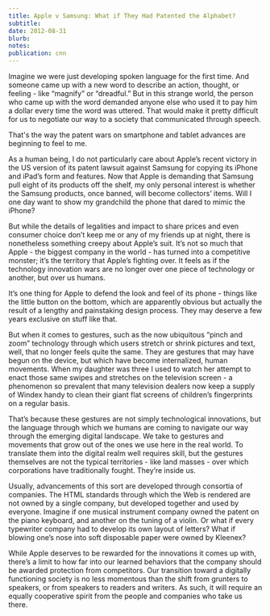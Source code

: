 ```yaml
---
title: Apple v Samsung: What if They Had Patented the Alphabet?
subtitle: 
date: 2012-08-31
blurb: 
notes: 
publication: cnn
---
```


Imagine we were just developing spoken language for the first time. And someone came up with a new word to describe an action, thought, or feeling - like “magnify” or “dreadful.” But in this strange world, the person who came up with the word demanded anyone else who used it to pay him a dollar every time the word was uttered. That would make it pretty difficult for us to negotiate our way to a society that communicated through speech.

That's the way the patent wars on smartphone and tablet advances are beginning to feel to me.

As a human being, I do not particularly care about Apple’s recent victory in the US version of its patent lawsuit against Samsung for copying its iPhone and iPad’s form and features. Now that Apple is demanding that Samsung pull eight of its products off the shelf, my only personal interest is whether the Samsung products, once banned, will become collectors’ items. Will I one day want to show my grandchild the phone that dared to mimic the iPhone?

But while the details of legalities and impact to share prices and even consumer choice don’t keep me or any of my friends up at night,  there is nonetheless something creepy about Apple’s suit. It’s not so much that Apple - the biggest company in the world - has turned into a competitive monster; it’s the territory that Apple’s fighting over. It feels as if the technology innovation wars are no longer over one piece of technology or another, but over us humans.  

It’s one thing for Apple to defend the look and feel of its phone - things like the little button on the bottom, which are apparently obvious but actually the result of a lengthy and painstaking design process. They may deserve a few years exclusive on stuff like that.

But when it comes to gestures, such as the now ubiquitous “pinch and zoom” technology through which users stretch or shrink pictures and text, well, that no longer feels quite the same. They are gestures that may have begun on the device, but which have become internalized, human movements. When my daughter was three I used to watch her attempt to enact those same swipes and stretches on the television screen - a phenomenon so prevalent that many television dealers now keep a supply of Windex handy to clean their giant flat screens of children’s fingerprints on a regular basis.

That’s because these gestures are not simply technological innovations, but the language through which we humans are coming to navigate our way through the emerging digital landscape. We take to gestures and movements that grow out of the ones we use here in the real world. To translate them into the digital realm well requires skill, but the gestures themselves are not the typical territories - like land masses - over which corporations have traditionally fought. They’re inside us.

Usually, advancements of this sort are developed through consortia of companies. The HTML standards through which the Web is rendered are not owned by a single company, but developed together and used by everyone. Imagine if one musical instrument company owned the patent on the piano keyboard, and another on the tuning of a violin. Or what if every typewriter company had to develop its own layout of letters? What if blowing one’s nose into soft disposable paper were owned by Kleenex?

While Apple deserves to be rewarded for the innovations it comes up with, there’s a limit to how far into our learned behaviors that the company should be awarded protection from competitors. Our transition toward a digitally functioning society is no less momentous than the shift from grunters to speakers, or from speakers to readers and writers. As such, it will require an equally cooperative spirit from the people and companies who take us there.
